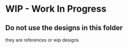 # WIP - Work In Progress

## Do not use the designs in this folder
they are references or wip designs